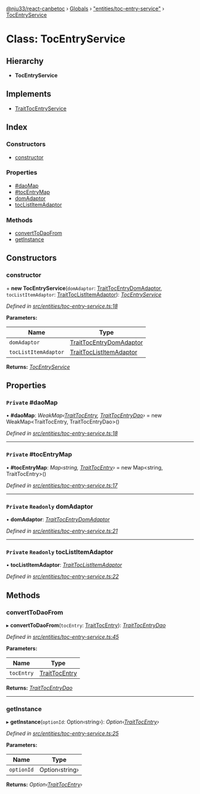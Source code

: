 [@nju33/react-canbetoc](../README.md) › [Globals](../globals.md) › ["entities/toc-entry-service"](../modules/_entities_toc_entry_service_.md) › [TocEntryService](_entities_toc_entry_service_.tocentryservice.md)

# Class: TocEntryService

## Hierarchy

* **TocEntryService**

## Implements

* [TraitTocEntryService](../interfaces/_entities_toc_entry_service_.traittocentryservice.md)

## Index

### Constructors

* [constructor](_entities_toc_entry_service_.tocentryservice.md#constructor)

### Properties

* [#daoMap](_entities_toc_entry_service_.tocentryservice.md#private-#daomap)
* [#tocEntryMap](_entities_toc_entry_service_.tocentryservice.md#private-#tocentrymap)
* [domAdaptor](_entities_toc_entry_service_.tocentryservice.md#private-readonly-domadaptor)
* [tocListItemAdaptor](_entities_toc_entry_service_.tocentryservice.md#private-readonly-toclistitemadaptor)

### Methods

* [convertToDaoFrom](_entities_toc_entry_service_.tocentryservice.md#converttodaofrom)
* [getInstance](_entities_toc_entry_service_.tocentryservice.md#getinstance)

## Constructors

###  constructor

\+ **new TocEntryService**(`domAdaptor`: [TraitTocEntryDomAdaptor](../interfaces/_entities_toc_entry_dom_adaptor_.traittocentrydomadaptor.md), `tocListItemAdaptor`: [TraitTocListItemAdaptor](../interfaces/_entities_toc_list_item_adaptor_.traittoclistitemadaptor.md)): *[TocEntryService](_entities_toc_entry_service_.tocentryservice.md)*

*Defined in [src/entities/toc-entry-service.ts:18](https://github.com/nju33/react-canbetoc/blob/dbfcbaa/src/entities/toc-entry-service.ts#L18)*

**Parameters:**

Name | Type |
------ | ------ |
`domAdaptor` | [TraitTocEntryDomAdaptor](../interfaces/_entities_toc_entry_dom_adaptor_.traittocentrydomadaptor.md) |
`tocListItemAdaptor` | [TraitTocListItemAdaptor](../interfaces/_entities_toc_list_item_adaptor_.traittoclistitemadaptor.md) |

**Returns:** *[TocEntryService](_entities_toc_entry_service_.tocentryservice.md)*

## Properties

### `Private` #daoMap

• **#daoMap**: *WeakMap‹[TraitTocEntry](../interfaces/_entities_toc_entry_.traittocentry.md), [TraitTocEntryDao](../interfaces/_entities_toc_entry_dao_.traittocentrydao.md)›* = new WeakMap<TraitTocEntry, TraitTocEntryDao>()

*Defined in [src/entities/toc-entry-service.ts:18](https://github.com/nju33/react-canbetoc/blob/dbfcbaa/src/entities/toc-entry-service.ts#L18)*

___

### `Private` #tocEntryMap

• **#tocEntryMap**: *Map‹string, [TraitTocEntry](../interfaces/_entities_toc_entry_.traittocentry.md)›* = new Map<string, TraitTocEntry>()

*Defined in [src/entities/toc-entry-service.ts:17](https://github.com/nju33/react-canbetoc/blob/dbfcbaa/src/entities/toc-entry-service.ts#L17)*

___

### `Private` `Readonly` domAdaptor

• **domAdaptor**: *[TraitTocEntryDomAdaptor](../interfaces/_entities_toc_entry_dom_adaptor_.traittocentrydomadaptor.md)*

*Defined in [src/entities/toc-entry-service.ts:21](https://github.com/nju33/react-canbetoc/blob/dbfcbaa/src/entities/toc-entry-service.ts#L21)*

___

### `Private` `Readonly` tocListItemAdaptor

• **tocListItemAdaptor**: *[TraitTocListItemAdaptor](../interfaces/_entities_toc_list_item_adaptor_.traittoclistitemadaptor.md)*

*Defined in [src/entities/toc-entry-service.ts:22](https://github.com/nju33/react-canbetoc/blob/dbfcbaa/src/entities/toc-entry-service.ts#L22)*

## Methods

###  convertToDaoFrom

▸ **convertToDaoFrom**(`tocEntry`: [TraitTocEntry](../interfaces/_entities_toc_entry_.traittocentry.md)): *[TraitTocEntryDao](../interfaces/_entities_toc_entry_dao_.traittocentrydao.md)*

*Defined in [src/entities/toc-entry-service.ts:45](https://github.com/nju33/react-canbetoc/blob/dbfcbaa/src/entities/toc-entry-service.ts#L45)*

**Parameters:**

Name | Type |
------ | ------ |
`tocEntry` | [TraitTocEntry](../interfaces/_entities_toc_entry_.traittocentry.md) |

**Returns:** *[TraitTocEntryDao](../interfaces/_entities_toc_entry_dao_.traittocentrydao.md)*

___

###  getInstance

▸ **getInstance**(`optionId`: Option‹string›): *Option‹[TraitTocEntry](../interfaces/_entities_toc_entry_.traittocentry.md)›*

*Defined in [src/entities/toc-entry-service.ts:25](https://github.com/nju33/react-canbetoc/blob/dbfcbaa/src/entities/toc-entry-service.ts#L25)*

**Parameters:**

Name | Type |
------ | ------ |
`optionId` | Option‹string› |

**Returns:** *Option‹[TraitTocEntry](../interfaces/_entities_toc_entry_.traittocentry.md)›*
